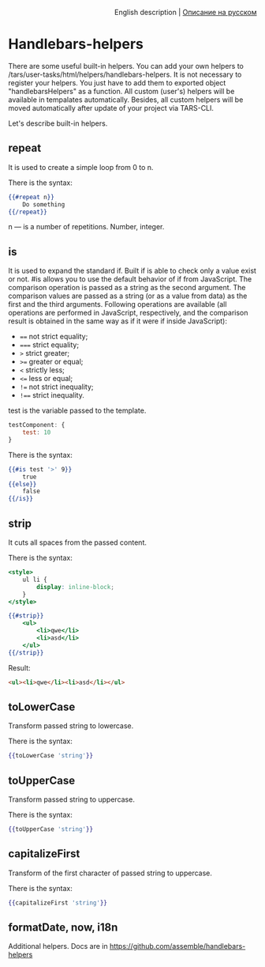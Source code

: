 <p align="right">
English description | <a href="../ru/handlebars-helpers.md">Описание на русском</a>
</p>

# Handlebars-helpers

There are some useful built-in helpers. You can add your own helpers to /tars/user-tasks/html/helpers/handlebars-helpers. It is not necessary to register your helpers. You just have to add them to exported object "handlebarsHelpers" as a function. All custom (user's) helpers will be available in tempalates automatically. Besides, all custom helpers will be moved automatically after update of your project via TARS-CLI.

Let's describe built-in helpers.

## repeat

It is used to create a simple loop from 0 to n.

There is the syntax:

```handlebars
{{#repeat n}}
    Do something
{{/repeat}}
```

n — is a number of repetitions. Number, integer.


## is

It is used to expand the standard if. Built if is able to check only a value exist or not. #is allows you to use the default behavior of if from JavaScript. The comparison operation is passed as a string as the second argument. The comparison values are passed as a string (or as a value from data) as the first and the third arguments. Following operations are available (all operations are performed in JavaScript, respectively, and the comparison result is obtained in the same way as if it were if inside JavaScript):

* `==` not strict equality;
* `===` strict equality;
* `>` strict greater;
* `>=` greater or equal;
* `<` strictly less;
* `<=` less or equal;
* `!=` not strict inequality;
* `!==` strict inequality.

test is the variable passed to the template.

```js
testComponent: {
    test: 10
}
```

There is the syntax:

```handlebars
{{#is test '>' 9}}
    true
{{else}}
    false
{{/is}}
```


## strip

It cuts all spaces from the passed content.

There is the syntax:

```handlebars
<style>
    ul li {
        display: inline-block;
    }
</style>

{{#strip}}
    <ul>
        <li>qwe</li>
        <li>asd</li>
    </ul>
{{/strip}}
```

Result:

```html
<ul><li>qwe</li><li>asd</li></ul>
```


## toLowerCase

Transform passed string to lowercase.

There is the syntax:

```handlebars
{{toLowerCase 'string'}}
```


## toUpperCase

Transform passed string to uppercase.

There is the syntax:

```handlebars
{{toUpperCase 'string'}}
```


## capitalizeFirst

Transform of the first character of passed string to uppercase.

There is the syntax:

```handlebars
{{capitalizeFirst 'string'}}
```

## formatDate, now, i18n

Additional helpers. Docs are in https://github.com/assemble/handlebars-helpers
